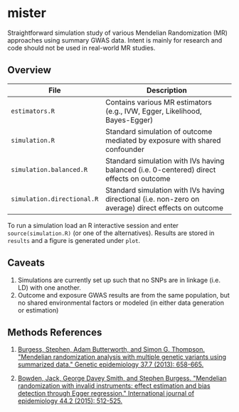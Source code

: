 # mister
Straightforward simulation study of various Mendelian Randomization (MR) approaches using summary GWAS data. Intent is mainly for research and code should not be used in real-world MR studies.

Overview
---------

| File | Description |
|--------|-------------|
| `estimators.R` | Contains various MR estimators (e.g., IVW, Egger, Likelihood, Bayes-Egger) |
| `simulation.R` | Standard simulation of outcome mediated by exposure with shared confounder |
| `simulation.balanced.R` | Standard simulation with IVs having balanced (i.e. 0-centered) direct effects on outcome | 
| `simulation.directional.R` | Standard simulation with IVs having directional (i.e. non-zero on average) direct effects on outcome |

To run a simulation load an R interactive session and enter `source(simulation.R)` (or one of the alternatives). Results are stored in `results` and a figure is generated under `plot`.

Caveats
-------
1. Simulations are currently set up such that no SNPs are in linkage (i.e. LD) with one another.
2. Outcome and exposure GWAS results are from the same population, but no shared environmental factors or modeled (in either data generation or estimation)

Methods References
------------------
1. [Burgess, Stephen, Adam Butterworth, and Simon G. Thompson. "Mendelian randomization analysis with multiple genetic variants using summarized data." Genetic epidemiology 37.7 (2013): 658-665.](https://doi.org/10.1002/gepi.21758)

2. [Bowden, Jack, George Davey Smith, and Stephen Burgess. "Mendelian randomization with invalid instruments: effect estimation and bias detection through Egger regression." International journal of epidemiology 44.2 (2015): 512-525.](https://doi.org/10.1093/ije/dyv080)
